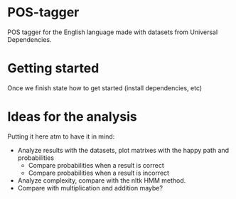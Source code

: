# POS-tagger
POS tagger for the English language made with datasets from Universal Dependencies.

# Getting started
Once we finish state how to get started (install dependencies, etc)

# Ideas for the analysis
Putting it here atm to have it in mind:

* Analyze results with the datasets, plot matrixes with the happy path and probabilities
    * Compare probabilities when a result is correct
    * Compare probabilities when a result is incorrect
* Analyze complexity, compare with the nltk HMM method.
* Compare with multiplication and addition maybe?